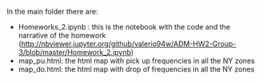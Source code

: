 

In the main folder there are:

 - Homeworks_2.ipynb : this is the notebook with the code and the narrative of the homework (http://nbviewer.jupyter.org/github/valerio94w/ADM-HW2-Group-3/blob/master/Homework_2.ipynb)
 - map_pu.html: the html map with pick up frequencies in all the NY zones
 - map_do.html: the html map with drop of frequencies in all the NY zones
